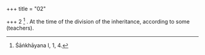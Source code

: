 +++
title = "02"

+++
2 [^2] . At the time of the division of the inheritance, according to some (teachers).


[^2]:  Śāṅkhāyana I, 1, 4.

